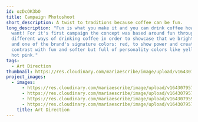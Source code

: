 ```yaml
---
id: ozDcOK3bO
title: Campaign Photoshoot
short_description: A twist to traditions because coffee can be fun.
long_description: "Fun is what you make it and you can drink coffee however you
  want! For it's first campaign the concept was based around fun through the
  different ways of drinking coffee in order to showcase that we bright colors
  and one of the brand's signature colors: red, to show power and create
  contrast with fun and softer but full of personality colors like yellow and
  hot pink."
tags:
  - Art Direction
thumbnail: https://res.cloudinary.com/mariaescribe/image/upload/v1643079578/CT.1.2_lyqtb5.jpg
project_images:
  - images:
      - https://res.cloudinary.com/mariaescribe/image/upload/v1643079578/CT.1.2_lyqtb5.jpg
      - https://res.cloudinary.com/mariaescribe/image/upload/v1643079579/CT.1.3_rt197i.jpg
      - https://res.cloudinary.com/mariaescribe/image/upload/v1643079596/CT.1.4_qrcgsi.jpg
      - https://res.cloudinary.com/mariaescribe/image/upload/v1643079578/CT.1.5_zyhhl1.jpg
    title: Art Direction
---
```

